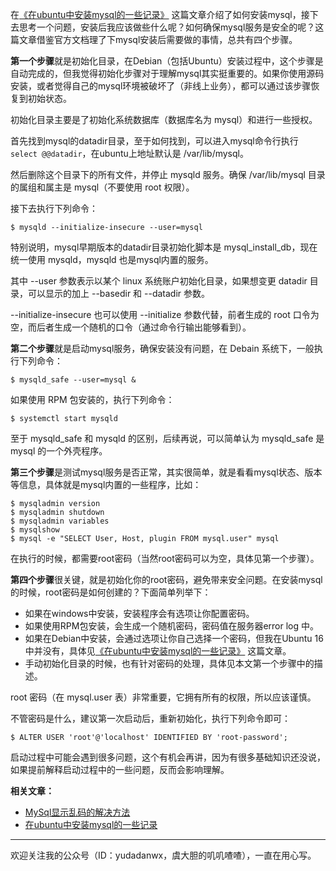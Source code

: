在[《在ubuntu中安装mysql的一些记录》](https://mp.weixin.qq.com/s/GHz8EG_jC4ABgBx6j_aaVw) 这篇文章介绍了如何安装mysql，接下去思考一个问题，安装后我应该做些什么呢？如何确保mysql服务是安全的呢？这篇文章借鉴官方文档理了下mysql安装后需要做的事情，总共有四个步骤。

**第一个步骤**就是初始化目录，在Debian（包括Ubuntu）安装过程中，这个步骤是自动完成的，但我觉得初始化步骤对于理解mysql其实挺重要的。如果你使用源码安装，或者觉得自己的mysql环境被破坏了（非线上业务），都可以通过该步骤恢复到初始状态。

初始化目录主要是了初始化系统数据库（数据库名为 mysql）和进行一些授权。

首先找到mysql的datadir目录，至于如何找到，可以进入mysql命令行执行 `select @@datadir`，在ubuntu上地址默认是 /var/lib/mysql。

然后删除这个目录下的所有文件，并停止 mysqld 服务。确保 /var/lib/mysql 目录的属组和属主是 mysql（不要使用 root 权限）。

接下去执行下列命令：

```
$ mysqld --initialize-insecure --user=mysql
```

特别说明，mysql早期版本的datadir目录初始化脚本是 mysql_install_db，现在统一使用 mysqld，mysqld 也是mysql内置的服务。

其中 --user 参数表示以某个 linux 系统账户初始化目录，如果想变更 datadir 目录，可以显示的加上 --basedir 和 --datadir 参数。

--initialize-insecure 也可以使用 --initialize 参数代替，前者生成的 root 口令为空，而后者生成一个随机的口令（通过命令行输出能够看到）。 

**第二个步骤**就是启动mysql服务，确保安装没有问题，在 Debain 系统下，一般执行下列命令：

```
$ mysqld_safe --user=mysql & 
```

如果使用 RPM 包安装的，执行下列命令：

```
$ systemctl start mysqld 
```

至于 mysqld_safe 和 mysqld 的区别，后续再说，可以简单认为 mysqld_safe 是 mysql 的一个外壳程序。

**第三个步骤**是测试mysql服务是否正常，其实很简单，就是看看mysql状态、版本等信息，具体就是mysql内置的一些程序，比如：

```
$ mysqladmin version 
$ mysqladmin shutdown 
$ mysqladmin variables
$ mysqlshow 
$ mysql -e "SELECT User, Host, plugin FROM mysql.user" mysql 
```

在执行的时候，都需要root密码（当然root密码可以为空，具体见第一个步骤）。

**第四个步骤**很关键，就是初始化你的root密码，避免带来安全问题。在安装mysql的时候，root密码是如何创建的？下面简单列举下：

- 如果在windows中安装，安装程序会有选项让你配置密码。
- 如果使用RPM包安装，会生成一个随机密码，密码值在服务器error log 中。
- 如果在Debian中安装，会通过选项让你自己选择一个密码，但我在Ubuntu 16 中并没有，具体见[《在ubuntu中安装mysql的一些记录》](https://mp.weixin.qq.com/s/GHz8EG_jC4ABgBx6j_aaVw) 这篇文章。
- 手动初始化目录的时候，也有针对密码的处理，具体见本文第一个步骤中的描述。

root 密码（在 mysql.user 表）非常重要，它拥有所有的权限，所以应该谨慎。

不管密码是什么，建议第一次启动后，重新初始化，执行下列命令即可：

```
$ ALTER USER 'root'@'localhost' IDENTIFIED BY 'root-password';
```

启动过程中可能会遇到很多问题，这个有机会再讲，因为有很多基础知识还没说，如果提前解释启动过程中的一些问题，反而会影响理解。

**相关文章：**

- [MySql显示乱码的解决方法](https://mp.weixin.qq.com/s/tMMwwFts2_cT2bnvJGKZEA)  
- [在ubuntu中安装mysql的一些记录](https://mp.weixin.qq.com/s/GHz8EG_jC4ABgBx6j_aaVw)

--- 

欢迎关注我的公众号（ID：yudadanwx，虞大胆的叽叽喳喳），一直在用心写。